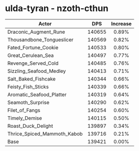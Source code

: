 # ulda-tyran - nzoth-cthun
| Actor | DPS | Increase |
|---|:---:|:---:|
|Draconic_Augment_Rune|140655|0.89%|
|Thousandbone_Tongueslicer|140569|0.82%|
|Fated_Fortune_Cookie|140533|0.80%|
|Great_Cerulean_Sea|140497|0.77%|
|Revenge_Served_Cold|140485|0.76%|
|Sizzling_Seafood_Medley|140413|0.71%|
|Salt_Baked_Fishcake|140344|0.66%|
|Feisty_Fish_Sticks|140339|0.66%|
|Aromatic_Seafood_Platter|140319|0.64%|
|Seamoth_Surprise|140290|0.62%|
|Filet_of_Fangs|140254|0.60%|
|Timely_Demise|140115|0.50%|
|Roast_Duck_Delight|139897|0.34%|
|Thrice_Spiced_Mammoth_Kabob|139716|0.21%|
|Base|139421|0.00%|
